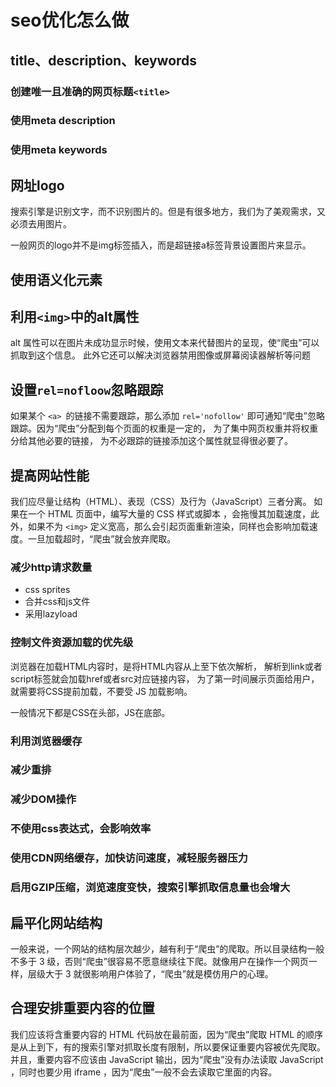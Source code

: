 # seo优化怎么做

## title、description、keywords

### 创建唯一且准确的网页标题`<title>`

### 使用meta description

### 使用meta keywords

## 网址logo

搜索引擎是识别文字，而不识别图片的。但是有很多地方，我们为了美观需求，又必须去用图片。

一般网页的logo并不是img标签插入，而是超链接a标签背景设置图片来显示。


## 使用语义化元素

## 利用`<img>`中的alt属性

alt 属性可以在图片未成功显示时候，使用文本来代替图片的呈现，使“爬虫”可以抓取到这个信息。
此外它还可以解决浏览器禁用图像或屏幕阅读器解析等问题

## 设置`rel=nofloow`忽略跟踪

如果某个 `<a> `的链接不需要跟踪，那么添加 `rel='nofollow'`
即可通知“爬虫”忽略跟踪。因为“爬虫”分配到每个页面的权重是一定的，
为了集中网页权重并将权重分给其他必要的链接，
为不必跟踪的链接添加这个属性就显得很必要了。


## 提高网站性能

我们应尽量让结构（HTML）、表现（CSS）及行为（JavaScript）三者分离。
如果在一个 HTML 页面中，编写大量的 CSS 样式或脚本
，会拖慢其加载速度，此外，如果不为 `<img>` 定义宽高，那么会引起页面重新渲染，同样也会影响加载速度。一旦加载超时，“爬虫”就会放弃爬取。

### 减少http请求数量

- css sprites
- 合并css和js文件
- 采用lazyload

### 控制文件资源加载的优先级

浏览器在加载HTML内容时，是将HTML内容从上至下依次解析，
解析到link或者script标签就会加载href或者src对应链接内容，
为了第一时间展示页面给用户，就需要将CSS提前加载，不要受 JS 加载影响。

一般情况下都是CSS在头部，JS在底部。

### 利用浏览器缓存

### 减少重排

### 减少DOM操作

### 不使用css表达式，会影响效率

### 使用CDN网络缓存，加快访问速度，减轻服务器压力

### 启用GZIP压缩，浏览速度变快，搜索引擎抓取信息量也会增大

## 扁平化网站结构

一般来说，一个网站的结构层次越少，越有利于“爬虫”的爬取。所以目录结构一般不多于 3 级，否则“爬虫”很容易不愿意继续往下爬。就像用户在操作一个网页一样，层级大于 3 就很影响用户体验了，“爬虫”就是模仿用户的心理。

## 合理安排重要内容的位置

我们应该将含重要内容的 HTML 代码放在最前面，因为“爬虫”爬取 HTML 的顺序是从上到下，有的搜索引擎对抓取长度有限制，所以要保证重要内容被优先爬取。并且，重要内容不应该由 JavaScript 输出，因为“爬虫”没有办法读取 JavaScript ，同时也要少用 iframe ，因为“爬虫”一般不会去读取它里面的内容。






